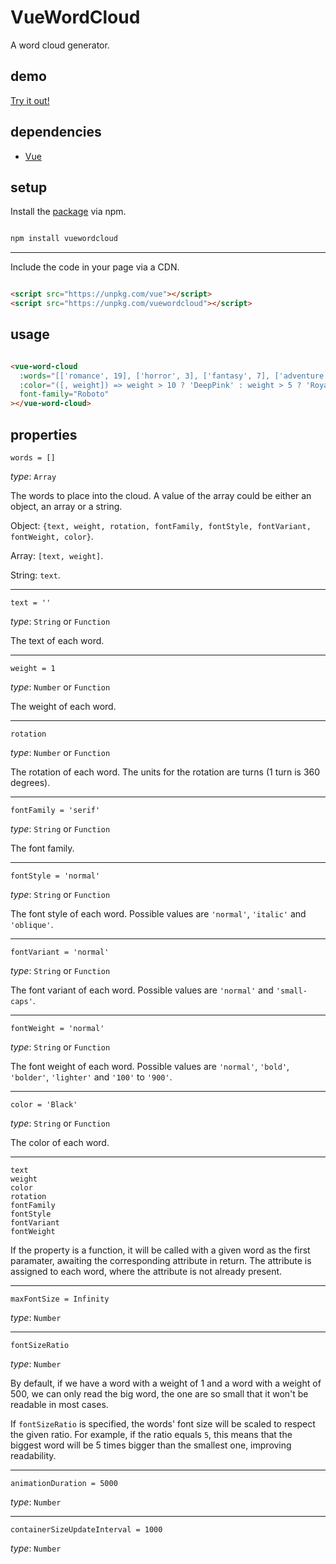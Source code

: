 # VueWordCloud

A word cloud generator.

## demo

[Try it out!](https://seregpie.github.io/VueWordCloud/)

## dependencies

- [Vue](https://github.com/vuejs/vue)

## setup

Install the [package](https://www.npmjs.com/package/vuewordcloud) via npm.

```sh

npm install vuewordcloud

```

---

Include the code in your page via a CDN.

```html

<script src="https://unpkg.com/vue"></script>
<script src="https://unpkg.com/vuewordcloud"></script>

```

## usage

```html

<vue-word-cloud
  :words="[['romance', 19], ['horror', 3], ['fantasy', 7], ['adventure', 3]]"
  :color="([, weight]) => weight > 10 ? 'DeepPink' : weight > 5 ? 'RoyalBlue' : 'Indigo'"
  font-family="Roboto"
></vue-word-cloud>

```

## properties

`words = []`

*type*: `Array`

The words to place into the cloud. A value of the array could be either an object, an array or a string.

Object: `{text, weight, rotation, fontFamily, fontStyle, fontVariant, fontWeight, color}`.

Array: `[text, weight]`.

String: `text`.

---

`text = ''`

*type*: `String` or `Function`

The text of each word.

---

`weight = 1`

*type*: `Number` or `Function`

The weight of each word.

---

`rotation`

*type*: `Number` or `Function`

The rotation of each word. The units for the rotation are turns (1 turn is 360 degrees).

---

`fontFamily = 'serif'`

*type*: `String` or `Function`

The font family.

---

`fontStyle = 'normal'`

*type*: `String` or `Function`

The font style of each word. Possible values are `'normal'`, `'italic'` and `'oblique'`.

---

`fontVariant = 'normal'`

*type*: `String` or `Function`

The font variant of each word. Possible values are `'normal'` and `'small-caps'`.

---

`fontWeight = 'normal'`

*type*: `String` or `Function`

The font weight of each word. Possible values are `'normal'`, `'bold'`, `'bolder'`, `'lighter'` and `'100'` to `'900'`.

---

`color = 'Black'`

*type*: `String` or `Function`

The color of each word.

---

`text`<br/>
`weight`<br/>
`color`<br/>
`rotation`<br/>
`fontFamily`<br/>
`fontStyle`<br/>
`fontVariant`<br/>
`fontWeight`<br/>

If the property is a function, it will be called with a given word as the first paramater, awaiting the corresponding attribute in return. The attribute is assigned to each word, where the attribute is not already present.

---

`maxFontSize = Infinity`

*type*: `Number`

---

`fontSizeRatio`

*type*: `Number`

By default, if we have a word with a weight of 1 and a word with a weight of 500, we can only read the big word, the one are so small that it won't be readable in most cases.

If `fontSizeRatio` is specified, the words' font size will be scaled to respect the given ratio.
For example, if the ratio equals `5`, this means that the biggest word will be 5 times bigger than the smallest one, improving readability.

---

`animationDuration = 5000`

*type*: `Number`

---

`containerSizeUpdateInterval = 1000`

*type*: `Number`
